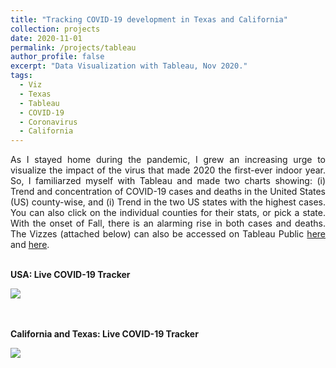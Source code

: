 ```yaml
---
title: "Tracking COVID-19 development in Texas and California"
collection: projects
date: 2020-11-01
permalink: /projects/tableau
author_profile: false
excerpt: "Data Visualization with Tableau, Nov 2020."
tags:
  - Viz
  - Texas
  - Tableau
  - COVID-19
  - Coronavirus
  - California
---
```


<!-- Short Summary
====== -->

<div style="text-align: justify">
As I stayed home during the pandemic, I grew an increasing urge to visualize the impact of the virus that made 2020 the first-ever indoor year. So, I familiarzed myself with Tableau and made two charts showing: (i) Trend and concentration of COVID-19 cases and deaths in the United States (US) county-wise, and (i) Trend in the two US states with the highest cases. You can also click on the individual counties for their stats, or pick a state. With the onset of Fall, there is an alarming rise in both cases and deaths. The Vizzes (attached below) can also be accessed on Tableau Public <a href="https://public.tableau.com/views/CaliforniaCOVID-19Tracker/Dashboard1?:language=en&:retry=yes&:display_count=y&:origin=viz_share_link">here</a> and <a href="https://public.tableau.com/views/CaliforniaandTexasLiveCOVID-19Tracker/Dashboard1?:language=en&:display_count=y&publish=yes&:origin=viz_share_link">here</a>. <br><br>
<!-- A separate Viz showed impact on hospitals, particularly ICU demand. Used the <a href="https://data.ca.gov/dataset/covid-19-hospital-data">database</a> from California Open Data Portal. <br><br> -->
</div>

**USA: Live COVID-19 Tracker**
<div>
<div class='tableauPlaceholder' id='viz1604546435593' style='position: relative'><noscript><a href='#'><img alt=' ' src='https:&#47;&#47;public.tableau.com&#47;static&#47;images&#47;Ca&#47;CaliforniaCOVID-19Tracker&#47;Dashboard1&#47;1_rss.png' style='border: none' /></a></noscript><object class='tableauViz'  style='display:none;'><param name='host_url' value='https%3A%2F%2Fpublic.tableau.com%2F' /> <param name='embed_code_version' value='3' /> <param name='site_root' value='' /><param name='name' value='CaliforniaCOVID-19Tracker&#47;Dashboard1' /><param name='tabs' value='no' /><param name='toolbar' value='yes' /><param name='static_image' value='https:&#47;&#47;public.tableau.com&#47;static&#47;images&#47;Ca&#47;CaliforniaCOVID-19Tracker&#47;Dashboard1&#47;1.png' /> <param name='animate_transition' value='yes' /><param name='display_static_image' value='yes' /><param name='display_spinner' value='yes' /><param name='display_overlay' value='yes' /><param name='display_count' value='yes' /><param name='language' value='en' /></object></div>                <script type='text/javascript'>                    var divElement = document.getElementById('viz1604546435593');                    var vizElement = divElement.getElementsByTagName('object')[0];                    if ( divElement.offsetWidth > 800 ) { vizElement.style.width='1150px';vizElement.style.height='727px';} else if ( divElement.offsetWidth > 500 ) { vizElement.style.width='1150px';vizElement.style.height='727px';} else { vizElement.style.width='100%';vizElement.style.height='877px';}                     var scriptElement = document.createElement('script');                    scriptElement.src = 'https://public.tableau.com/javascripts/api/viz_v1.js';                    vizElement.parentNode.insertBefore(scriptElement, vizElement);                </script>
</div>

<br><br>
<b>California and Texas: Live COVID-19 Tracker</b>
<div>
<div class='tableauPlaceholder' id='viz1607914749839' style='position: relative'><noscript><a href='#'><img alt=' ' src='https:&#47;&#47;public.tableau.com&#47;static&#47;images&#47;Ca&#47;CaliforniaandTexasLiveCOVID-19Tracker&#47;Dashboard1&#47;1_rss.png' style='border: none' /></a></noscript><object class='tableauViz'  style='display:none;'><param name='host_url' value='https%3A%2F%2Fpublic.tableau.com%2F' /> <param name='embed_code_version' value='3' /> <param name='site_root' value='' /><param name='name' value='CaliforniaandTexasLiveCOVID-19Tracker&#47;Dashboard1' /><param name='tabs' value='no' /><param name='toolbar' value='yes' /><param name='static_image' value='https:&#47;&#47;public.tableau.com&#47;static&#47;images&#47;Ca&#47;CaliforniaandTexasLiveCOVID-19Tracker&#47;Dashboard1&#47;1.png' /> <param name='animate_transition' value='yes' /><param name='display_static_image' value='yes' /><param name='display_spinner' value='yes' /><param name='display_overlay' value='yes' /><param name='display_count' value='yes' /><param name='language' value='en' /><param name='filter' value='publish=yes' /></object></div>                <script type='text/javascript'>                    var divElement = document.getElementById('viz1607914749839');                    var vizElement = divElement.getElementsByTagName('object')[0];                    if ( divElement.offsetWidth > 800 ) { vizElement.style.width='1150px';vizElement.style.height='727px';} else if ( divElement.offsetWidth > 500 ) { vizElement.style.width='1150px';vizElement.style.height='727px';} else { vizElement.style.width='100%';vizElement.style.height='1227px';}                     var scriptElement = document.createElement('script');                    scriptElement.src = 'https://public.tableau.com/javascripts/api/viz_v1.js';                    vizElement.parentNode.insertBefore(scriptElement, vizElement);                </script>
</div>